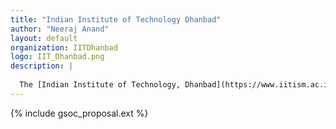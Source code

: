 ```yaml
---
title: "Indian Institute of Technology Dhanbad"
author: "Neeraj Anand"
layout: default
organization: IITDhanbad
logo: IIT_Dhanbad.png
description: |
  
  The [Indian Institute of Technology, Dhanbad](https://www.iitism.ac.in) is a public technical university located in Dhanbad, India. IIT Dhanbad is an Institute of National Importance, and is ranked among the premier engineering institutions of India.
---
```


{% include gsoc_proposal.ext %}
